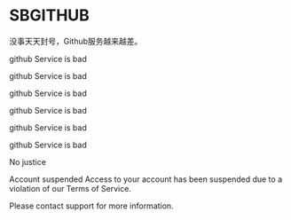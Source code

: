 # SBGITHUB
没事天天封号，Github服务越来越差。

github Service is bad

github Service is bad



github Service is bad

github Service is bad


github Service is bad

github Service is bad



No justice

Account suspended
Access to your account has been suspended due to a violation of our Terms of Service.

Please contact support for more information.
